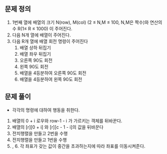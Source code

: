 ## 문제 정의

1. 1번째 열에 배열의 크기 N(row), M(col) (2 ≤ N,M ≤ 100, N,M은 짝수)와 연산의 수 R(1≤ R ≤ 1000) 이 주어진다.
2. 다음 N개 열에 배열이 주어진다.
3. 다음 R개 열에 배열 회전 명령이 주어진다
    1. 배열 상하 뒤집기
    2. 배열 좌우 뒤집기
    3. 오른쪽 90도 회전
    4. 왼쪽 90도 회전
    5. 배열을 4등분하여 오른쪽 90도 회전
    6. 배열을 4등분하여 왼쪽 90도 회전

## 문제 풀이

- 각각의 명령에 대하여 행동을 취한다.
1. 배열의 0 + i 로우와 row-1 - i 가 가르키는 객체를 뒤바꾼다.
2. 배열의 [r][0 + i] 와 [r][c - 1 - i]의 값을 뒤바꾼다
3. 전치행렬을 만들고 2번을 수행
4. 전치행렬을 만들고 1번을 수행
5. , 6. 각 좌표가 갖는 값이 중간을 초과하는지에 따라 좌표를 이동시켜준다.